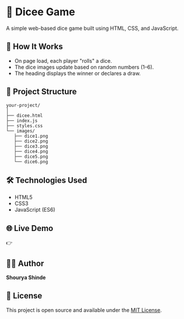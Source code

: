 # 🎲 Dicee Game

A simple web-based dice game built using HTML, CSS, and JavaScript.

## 🚀 How It Works

- On page load, each player "rolls" a dice.
- The dice images update based on random numbers (1–6).
- The heading displays the winner or declares a draw.

## 📁 Project Structure
```text
your-project/
│
├── dicee.html
├── index.js
├── styles.css
└── images/
   ├── dice1.png
   ├── dice2.png
   ├── dice3.png
   ├── dice4.png
   ├── dice5.png
   └── dice6.png
```

## 🛠 Technologies Used

- HTML5
- CSS3
- JavaScript (ES6)

## 🌐 Live Demo

👉 


## 🧑‍💻 Author

**Shourya Shinde**

## 📜 License

This project is open source and available under the [MIT License](LICENSE).


